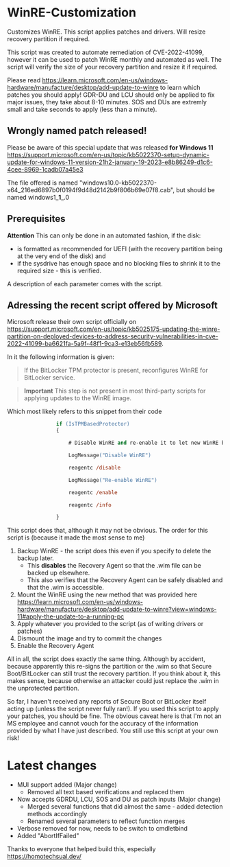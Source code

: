 # WinRE-Customization
Customizes WinRE. This script applies patches and drivers. Will resize recovery partition if required.

This script was created to automate remediation of CVE-2022-41099, however it can be used to patch WinRE monthly and automated as well. The script will verify the size of your recovery partition and resize it if required. 

Please read https://learn.microsoft.com/en-us/windows-hardware/manufacture/desktop/add-update-to-winre to learn which patches you should apply! GDR-DU and LCU should only be applied to fix major issues, they take about 8-10 minutes. SOS and DUs are extremly small and take seconds to apply (less than a minute).

## Wrongly named patch released!
Please be aware of this special update that was released **for Windows 11** https://support.microsoft.com/en-us/topic/kb5022370-setup-dynamic-update-for-windows-11-version-21h2-january-19-2023-e8b86249-d1c6-4cee-8969-1cadb07a45e3

The file offered is named "windows10.0-kb5022370-x64_216ed6897b0f0194f9d48d2142b9f806b69e07f8.cab", but should be named windows1_**1**_.0

## Prerequisites
**Attention**
This can only be done in an automated fashion, if the disk:
* is formatted as recommended for UEFI (with the recovery partition being at the very end of the disk) and
* if the sysdrive has enough space and no blocking files to shrink it to the required size - this is verified.

A description of each parameter comes with the script. 

## Adressing the recent script offered by Microsoft
Microsoft release their own script officially on https://support.microsoft.com/en-us/topic/kb5025175-updating-the-winre-partition-on-deployed-devices-to-address-security-vulnerabilities-in-cve-2022-41099-ba6621fa-5a9f-48f1-9ca3-e13eb56fb589.

In it the following information is given:
>If the BitLocker TPM protector is present, reconfigures WinRE for BitLocker service.

>**Important** This step is not present in most third-party scripts for applying updates to the WinRE image.

Which most likely refers to this snippet from their code
```ps
                if (IsTPMBasedProtector)
                {

                    # Disable WinRE and re-enable it to let new WinRE be trusted by BitLocker

                    LogMessage("Disable WinRE")

                    reagentc /disable

                    LogMessage("Re-enable WinRE")

                    reagentc /enable

                    reagentc /info

                }
```
This script does that, although it may not be obvious. The order for this script is (because it made the most sense to me)
1. Backup WinRE - the script does this even if you specify to delete the backup later.
    * This **disables** the Recovery Agent so that the .wim file can be backed up elsewhere.
    * This also verifies that the Recovery Agent can be safely disabled and that the .wim is accessible.
2. Mount the WinRE using the new method that was provided here https://learn.microsoft.com/en-us/windows-hardware/manufacture/desktop/add-update-to-winre?view=windows-11#apply-the-update-to-a-running-pc
3. Apply whatever you provided to the script (as of writing drivers or patches)
4. Dismount the image and try to commit the changes
5. Enable the Recovery Agent

All in all, the script does exactly the same thing. Although by accident, because apparently this re-signs the partition 
or the .wim so that Secure Boot/BitLocker can still trust the recovery partition. If you think about it, this makes sense, because 
otherwise an attacker could just replace the .wim in the unprotected partition.

So far, I haven't received any reports of Secure Boot or BitLocker itself acting up (unless the script never fully ran!). 
If you used this script to apply your patches, you should be fine. The obvious caveat here is that I'm not an MS
employee and cannot vouch for the accuracy of the information provided by what I have just described. You still use this
script at your own risk!

# Latest changes

- MUI support added (Major change)
    * Removed all text based verifications and replaced them 
- Now accepts GDRDU, LCU, SOS and DU as patch inputs (Major change)
    * Merged several functions that did almost the same - added detection methods accordingly
    * Renamed several parameters to reflect function merges
- Verbose removed for now, needs to be switch to cmdletbind
- Added "AbortIfFailed"

Thanks to everyone that helped build this, especially https://homotechsual.dev/